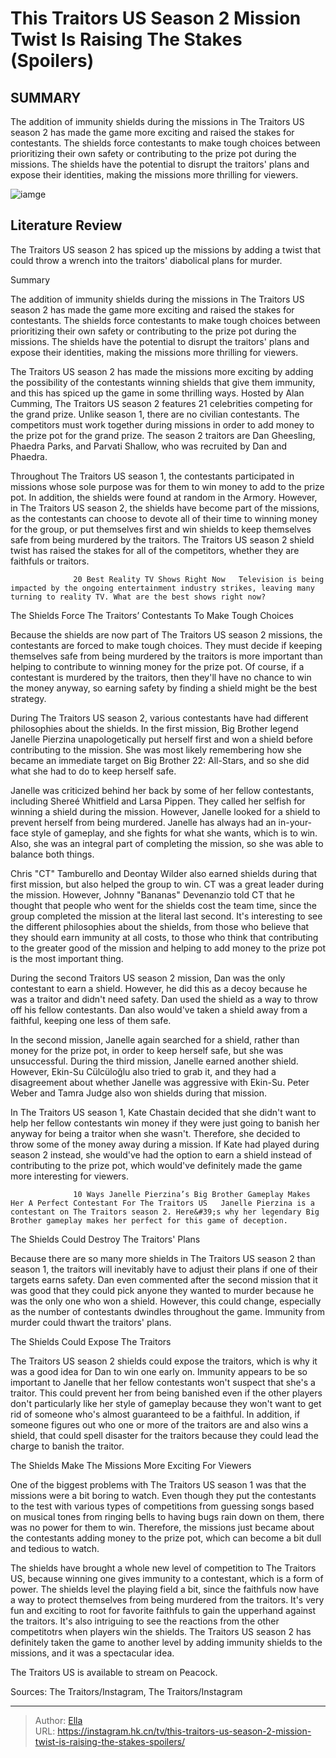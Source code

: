 # This Traitors US Season 2 Mission Twist Is Raising The Stakes (Spoilers)


## SUMMARY 



  The addition of immunity shields during the missions in The Traitors US season 2 has made the game more exciting and raised the stakes for contestants.   The shields force contestants to make tough choices between prioritizing their own safety or contributing to the prize pot during the missions.   The shields have the potential to disrupt the traitors&#39; plans and expose their identities, making the missions more thrilling for viewers.  

![iamge](https://static1.srcdn.com/wordpress/wp-content/uploads/2024/01/embargo-until-1_12-at-9-p-m-et-this-traitors-us-season-2-mission-twist-is-raising-the-stakes-spoilers.jpg)

## Literature Review
The Traitors US season 2 has spiced up the missions by adding a twist that could throw a wrench into the traitors&#39; diabolical plans for murder.





Summary

  The addition of immunity shields during the missions in The Traitors US season 2 has made the game more exciting and raised the stakes for contestants.   The shields force contestants to make tough choices between prioritizing their own safety or contributing to the prize pot during the missions.   The shields have the potential to disrupt the traitors&#39; plans and expose their identities, making the missions more thrilling for viewers.  







The Traitors US season 2 has made the missions more exciting by adding the possibility of the contestants winning shields that give them immunity, and this has spiced up the game in some thrilling ways. Hosted by Alan Cumming, The Traitors US season 2 features 21 celebrities competing for the grand prize. Unlike season 1, there are no civilian contestants. The competitors must work together during missions in order to add money to the prize pot for the grand prize. The season 2 traitors are Dan Gheesling, Phaedra Parks, and Parvati Shallow, who was recruited by Dan and Phaedra.

Throughout The Traitors US season 1, the contestants participated in missions whose sole purpose was for them to win money to add to the prize pot. In addition, the shields were found at random in the Armory. However, in The Traitors US season 2, the shields have become part of the missions, as the contestants can choose to devote all of their time to winning money for the group, or put themselves first and win shields to keep themselves safe from being murdered by the traitors. The Traitors US season 2 shield twist has raised the stakes for all of the competitors, whether they are faithfuls or traitors.




                  20 Best Reality TV Shows Right Now   Television is being impacted by the ongoing entertainment industry strikes, leaving many turning to reality TV. What are the best shows right now?    


 The Shields Force The Traitors’ Contestants To Make Tough Choices 
         

Because the shields are now part of The Traitors US season 2 missions, the contestants are forced to make tough choices. They must decide if keeping themselves safe from being murdered by the traitors is more important than helping to contribute to winning money for the prize pot. Of course, if a contestant is murdered by the traitors, then they&#39;ll have no chance to win the money anyway, so earning safety by finding a shield might be the best strategy.

During The Traitors US season 2, various contestants have had different philosophies about the shields. In the first mission, Big Brother legend Janelle Pierzina unapologetically put herself first and won a shield before contributing to the mission. She was most likely remembering how she became an immediate target on Big Brother 22: All-Stars, and so she did what she had to do to keep herself safe.




Janelle was criticized behind her back by some of her fellow contestants, including Shereé Whitfield and Larsa Pippen. They called her selfish for winning a shield during the mission. However, Janelle looked for a shield to prevent herself from being murdered. Janelle has always had an in-your-face style of gameplay, and she fights for what she wants, which is to win. Also, she was an integral part of completing the mission, so she was able to balance both things.

Chris &#34;CT&#34; Tamburello and Deontay Wilder also earned shields during that first mission, but also helped the group to win. CT was a great leader during the mission. However, Johnny &#34;Bananas&#34; Devenanzio told CT that he thought that people who went for the shields cost the team time, since the group completed the mission at the literal last second. It&#39;s interesting to see the different philosophies about the shields, from those who believe that they should earn immunity at all costs, to those who think that contributing to the greater good of the mission and helping to add money to the prize pot is the most important thing.




During the second Traitors US season 2 mission, Dan was the only contestant to earn a shield. However, he did this as a decoy because he was a traitor and didn&#39;t need safety. Dan used the shield as a way to throw off his fellow contestants. Dan also would&#39;ve taken a shield away from a faithful, keeping one less of them safe.

In the second mission, Janelle again searched for a shield, rather than money for the prize pot, in order to keep herself safe, but she was unsuccessful. During the third mission, Janelle earned another shield. However, Ekin-Su Cülcüloğlu also tried to grab it, and they had a disagreement about whether Janelle was aggressive with Ekin-Su. Peter Weber and Tamra Judge also won shields during that mission.

In The Traitors US season 1, Kate Chastain decided that she didn&#39;t want to help her fellow contestants win money if they were just going to banish her anyway for being a traitor when she wasn&#39;t. Therefore, she decided to throw some of the money away during a mission. If Kate had played during season 2 instead, she would&#39;ve had the option to earn a shield instead of contributing to the prize pot, which would&#39;ve definitely made the game more interesting for viewers.




                  10 Ways Janelle Pierzina’s Big Brother Gameplay Makes Her A Perfect Contestant For The Traitors US   Janelle Pierzina is a contestant on The Traitors season 2. Here&#39;s why her legendary Big Brother gameplay makes her perfect for this game of deception.    



 The Shields Could Destroy The Traitors&#39; Plans 

 

Because there are so many more shields in The Traitors US season 2 than season 1, the traitors will inevitably have to adjust their plans if one of their targets earns safety. Dan even commented after the second mission that it was good that they could pick anyone they wanted to murder because he was the only one who won a shield. However, this could change, especially as the number of contestants dwindles throughout the game. Immunity from murder could thwart the traitors&#39; plans.



 The Shields Could Expose The Traitors 
          




The Traitors US season 2 shields could expose the traitors, which is why it was a good idea for Dan to win one early on. Immunity appears to be so important to Janelle that her fellow contestants won&#39;t suspect that she&#39;s a traitor. This could prevent her from being banished even if the other players don&#39;t particularly like her style of gameplay because they won&#39;t want to get rid of someone who&#39;s almost guaranteed to be a faithful. In addition, if someone figures out who one or more of the traitors are and also wins a shield, that could spell disaster for the traitors because they could lead the charge to banish the traitor.



 The Shields Make The Missions More Exciting For Viewers 

 

One of the biggest problems with The Traitors US season 1 was that the missions were a bit boring to watch. Even though they put the contestants to the test with various types of competitions from guessing songs based on musical tones from ringing bells to having bugs rain down on them, there was no power for them to win. Therefore, the missions just became about the contestants adding money to the prize pot, which can become a bit dull and tedious to watch.




The shields have brought a whole new level of competition to The Traitors US, because winning one gives immunity to a contestant, which is a form of power. The shields level the playing field a bit, since the faithfuls now have a way to protect themselves from being murdered from the traitors. It&#39;s very fun and exciting to root for favorite faithfuls to gain the upperhand against the traitors. It&#39;s also intriguing to see the reactions from the other competitotrs when players win the shields. The Traitors US season 2 has definitely taken the game to another level by adding immunity shields to the missions, and it was a spectacular idea.



The Traitors US is available to stream on Peacock.




Sources: The Traitors/Instagram, The Traitors/Instagram



---

> Author: [Ella](https://instagram.hk.cn/)  
> URL: https://instagram.hk.cn/tv/this-traitors-us-season-2-mission-twist-is-raising-the-stakes-spoilers/  

